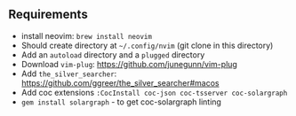 ## Requirements
* install neovim: `brew install neovim`
* Should create directory at `~/.config/nvim` (git clone in this directory)
* Add an `autoload` directory and a `plugged` directory
* Download `vim-plug`: https://github.com/junegunn/vim-plug
* Add `the_silver_searcher`: https://github.com/ggreer/the_silver_searcher#macos
* Add coc extensions `:CocInstall coc-json coc-tsserver coc-solargraph`
* `gem install solargraph` - to get coc-solargraph linting
